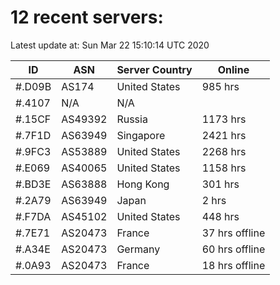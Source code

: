 # 12 recent servers:

Latest update at: Sun Mar 22 15:10:14 UTC 2020

| ID | ASN | Server Country | Online |
| -- | --- | -------------- | ------ |
| #.D09B | AS174 | United States | 985 hrs |
| #.4107 | N/A | N/A | |
| #.15CF | AS49392 | Russia | 1173 hrs |
| #.7F1D | AS63949 | Singapore | 2421 hrs |
| #.9FC3 | AS53889 | United States | 2268 hrs |
| #.E069 | AS40065 | United States | 1158 hrs |
| #.BD3E | AS63888 | Hong Kong | 301 hrs |
| #.2A79 | AS63949 | Japan | 2 hrs |
| #.F7DA | AS45102 | United States | 448 hrs |
| #.7E71 | AS20473 | France | 37 hrs offline |
| #.A34E | AS20473 | Germany | 60 hrs offline |
| #.0A93 | AS20473 | France | 18 hrs offline |


